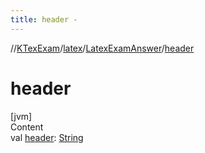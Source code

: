 ```yaml
---
title: header -
---
```

//[KTexExam](../../index.md)/[latex](../index.md)/[LatexExamAnswer](index.md)/[header](header.md)



# header  
[jvm]  
Content  
val [header](header.md): [String](https://kotlinlang.org/api/latest/jvm/stdlib/kotlin/-string/index.html)  



